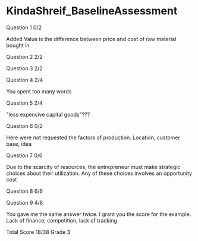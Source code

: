 # KindaShreif_BaselineAssessment

Question 1    0/2

Added Value is the difference between price and cost of raw material bought in

Question 2    2/2

Question 3    2/2

Question 4    2/4
 
 You spent too many words
 
 Question 5    2/4
 
 "less expensive capital goods"???
 
 Question 6    0/2
 
 Here were not requested the factors of production.  Location, customer base, idea
 
 Question 7    0/6
 
Due to the scarcity of resources,  the entrepreneur must make strategic choices about their utilization.  Any of these choices involves an opportunity cost

Question 8    6/6

Question 9    4/8

You gave me the same answer twice.  I grant you the score for the example.
Lack of finance,  competition, lack of tracking

Total Score 18/38 Grade 3

